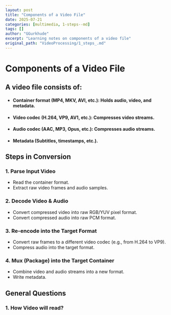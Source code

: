 ```yaml
---
layout: post
title: "Components of a Video File"
date: 2025-07-21
categories: [multimedia, 1-steps--md]
tags: []
author: "GGurkhude"
excerpt: "Learning notes on components of a video file"
original_path: "VideoProcessing/1_steps_.md"
---
```


# Components of a Video File
## A video file consists of:

- #### Container format (MP4, MKV, AVI, etc.): Holds audio, video, and metadata.
- #### Video codec (H.264, VP9, AV1, etc.): Compresses video streams.
- #### Audio codec (AAC, MP3, Opus, etc.): Compresses audio streams.
- #### Metadata (Subtitles, timestamps, etc.).
## Steps in Conversion
### 1. Parse Input Video

- Read the container format.
- Extract raw video frames and audio samples.
### 2. Decode Video & Audio

- Convert compressed video into raw RGB/YUV pixel format.
- Convert compressed audio into raw PCM format.
### 3. Re-encode into the Target Format

- Convert raw frames to a different video codec (e.g., from H.264 to VP9).
- Compress audio into the target format.
### 4. Mux (Package) into the Target Container

- Combine video and audio streams into a new format.
- Write metadata.

## General Questions
### 1. How Video will read?